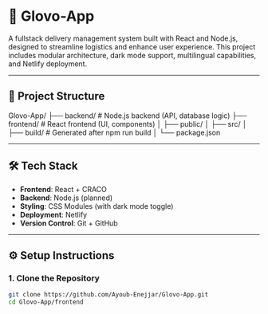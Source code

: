 # 🚀 Glovo-App

A fullstack delivery management system built with React and Node.js, designed to streamline logistics and enhance user experience. This project includes modular architecture, dark mode support, multilingual capabilities, and Netlify deployment.

---

## 📁 Project Structure
Glovo-App/ 
├── backend/ # Node.js backend (API, database logic) 
├── frontend/ # React frontend (UI, components) 
│ ├── public/ 
│ ├── src/ 
│ ├── build/ # Generated after npm run build
│ └── package.json



---

## 🛠️ Tech Stack

- **Frontend**: React + CRACO
- **Backend**: Node.js (planned)
- **Styling**: CSS Modules (with dark mode toggle)
- **Deployment**: Netlify
- **Version Control**: Git + GitHub

---

## ⚙️ Setup Instructions

### 1. Clone the Repository

```bash
git clone https://github.com/Ayoub-Enejjar/Glovo-App.git
cd Glovo-App/frontend
